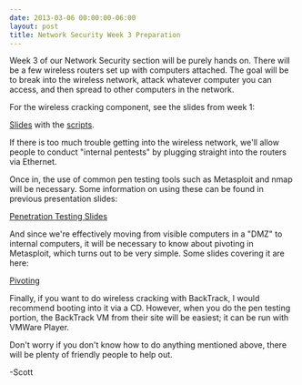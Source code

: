 ```yaml
---
date: 2013-03-06 00:00:00-06:00
layout: post
title: Network Security Week 3 Preparation
---
```


Week 3 of our Network Security section will be purely hands on. There will be a few wireless routers set up with computers attached. The goal will be to break into the wireless network, attack whatever computer you can access, and then spread to other computers in the network.

For the wireless cracking component, see the slides from week 1:

[Slides](http://csg.utdallas.edu/wp-content/uploads/2013/02/CSG-Network-Security-Week-I.pdf) with the [scripts](http://csg.utdallas.edu/wp-content/uploads/2013/02/scripts.txt).

If there is too much trouble getting into the wireless network, we'll allow people to conduct "internal pentests" by plugging straight into the routers via Ethernet.

Once in, the use of common pen testing tools such as Metasploit and nmap will be necessary. Some information on using these can be found in previous presentation slides:

[Penetration Testing Slides](http://csg.utdallas.edu/wp-content/uploads/2012/10/PenetrationTesting.pptx)

And since we're effectively moving from visible computers in a "DMZ" to internal computers, it will be necessary to know about pivoting in Metasploit, which turns out to be very simple. Some slides covering it are here:

[Pivoting](http://csg.utdallas.edu/wp-content/uploads/2013/03/Pivoting.pptx)

Finally, if you want to do wireless cracking with BackTrack, I would recommend booting into it via a CD. However, when you do the pen testing portion, the BackTrack VM from their site will be easiest; it can be run with VMWare Player.

Don't worry if you don't know how to do anything mentioned above, there will be plenty of friendly people to help out.

-Scott
